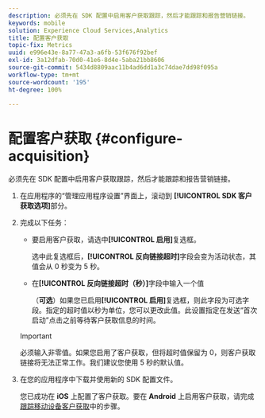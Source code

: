 ```yaml
---
description: 必须先在 SDK 配置中启用客户获取跟踪，然后才能跟踪和报告营销链接。
keywords: mobile
solution: Experience Cloud Services,Analytics
title: 配置客户获取
topic-fix: Metrics
uuid: e996e43e-8a77-47a3-a6fb-53f676f92bef
exl-id: 3a12dfab-70d0-41e6-8d4e-5aba21bb8606
source-git-commit: 5434d8809aac11b4ad6dd1a3c74dae7dd98f095a
workflow-type: tm+mt
source-wordcount: '195'
ht-degree: 100%

---
```


# 配置客户获取 {#configure-acquisition}

必须先在 SDK 配置中启用客户获取跟踪，然后才能跟踪和报告营销链接。

1. 在应用程序的“管理应用程序设置”界面上，滚动到 **[!UICONTROL SDK 客户获取选项]**&#x200B;部分。
1. 完成以下任务：

   * 要启用客户获取，请选中&#x200B;**[!UICONTROL 启用]**&#x200B;复选框。

      选中此复选框后，**[!UICONTROL 反向链接超时]**&#x200B;字段会变为活动状态，其值会从 0 秒变为 5 秒。

   * 在&#x200B;**[!UICONTROL 反向链接超时（秒）]**&#x200B;字段中输入一个值

      （**可选**）如果您已启用&#x200B;**[!UICONTROL 启用]**&#x200B;复选框，则此字段为可选字段。指定的超时值以秒为单位，您可以更改此值。此设置指定在发送“首次启动”点击之前等待客户获取信息的时间。
   >[!IMPORTANT]
   >必须输入非零值。如果您启用了客户获取，但将超时值保留为 0，则客户获取链接将无法正常工作。我们建议您使用 5 秒的默认值。

1. 在您的应用程序中下载并使用新的 SDK 配置文件。

   您已成功在 **iOS** 上配置了客户获取。要在 **Android** 上启用客户获取，请完成[跟踪移动设备客户获取](/help/android/acquisition-main/acquisition.md)中的步骤。
